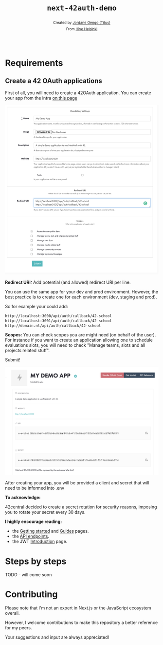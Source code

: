 <h1 align="center"><code>next-42auth-demo</code></h1>

<div align="center">
  <sub>Created by <a href="https://github.com/jgengo">Jordane Gengo (Titus)</a></sub>
</div>
<div align="center">
  <sub>From <a href="https://hive.fi">Hive Helsinki</a></sub>
</div>

<br><br>


# Requirements

## Create a 42 OAuth applications

First of all, you will need to create a 42OAuth application. 
You can create your app from the intra [on this page](https://profile.intra.42.fr/oauth/applications/new)

![create app](.github/docs/screen1.png)

**Redirect URI:** Add potential (and allowed) redirect URI per line.

You can use the same app for your dev and prod environment. However, the best practice is to create one for each environment (dev, staging and prod).

So for example your could add:
```
http://localhost:3000/api/auth/callback/42-school
http://localhost:3001/api/auth/callback/42-school
http://domain.nl/api/auth/callback/42-school
```

**Scopes:** You can check scopes you are might need (on behalf of the user). For instance if you want to create an application allowing one to schedule evaluations slots, you will need to check "Manage teams, slots and all projects related stuff". 

Submit!

![example app](.github/docs/screen2.png)

After creating your app, you will be provided a client and secret that will need to be informed into .env


**To acknowledge:**

42central decided to create a secret rotation for security reasons, imposing you to rotate your secret every 30 days. 


**I highly encourage reading:**

- the [Getting started](https://api.intra.42.fr/apidoc/guides/getting_started) and [Guides](https://api.intra.42.fr/apidoc/guides) pages.
- the [API endpoints](https://api.intra.42.fr/apidoc).
- the JWT [Introduction](https://jwt.io/introduction) page.

# Steps by steps
TODO - will come soon

# Contributing

Please note that I'm not an expert in Next.js or the JavaScript ecosystem overall. 

However, I welcome contributions to make this repository a better reference for my peers. 

Your suggestions and input are always appreciated!


